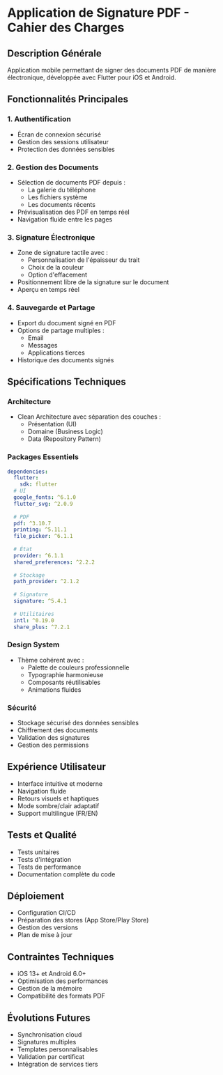 # Application de Signature PDF - Cahier des Charges

## Description Générale
Application mobile permettant de signer des documents PDF de manière électronique, développée avec Flutter pour iOS et Android.

## Fonctionnalités Principales

### 1. Authentification
- Écran de connexion sécurisé
- Gestion des sessions utilisateur
- Protection des données sensibles

### 2. Gestion des Documents
- Sélection de documents PDF depuis :
  - La galerie du téléphone
  - Les fichiers système
  - Les documents récents
- Prévisualisation des PDF en temps réel
- Navigation fluide entre les pages

### 3. Signature Électronique
- Zone de signature tactile avec :
  - Personnalisation de l'épaisseur du trait
  - Choix de la couleur
  - Option d'effacement
- Positionnement libre de la signature sur le document
- Aperçu en temps réel

### 4. Sauvegarde et Partage
- Export du document signé en PDF
- Options de partage multiples :
  - Email
  - Messages
  - Applications tierces
- Historique des documents signés

## Spécifications Techniques

### Architecture
- Clean Architecture avec séparation des couches :
  - Présentation (UI)
  - Domaine (Business Logic)
  - Data (Repository Pattern)

### Packages Essentiels
```yaml
dependencies:
  flutter:
    sdk: flutter
  # UI
  google_fonts: ^6.1.0
  flutter_svg: ^2.0.9
  
  # PDF
  pdf: ^3.10.7
  printing: ^5.11.1
  file_picker: ^6.1.1
  
  # État
  provider: ^6.1.1
  shared_preferences: ^2.2.2
  
  # Stockage
  path_provider: ^2.1.2
  
  # Signature
  signature: ^5.4.1
  
  # Utilitaires
  intl: ^0.19.0
  share_plus: ^7.2.1
```

### Design System
- Thème cohérent avec :
  - Palette de couleurs professionnelle
  - Typographie harmonieuse
  - Composants réutilisables
  - Animations fluides

### Sécurité
- Stockage sécurisé des données sensibles
- Chiffrement des documents
- Validation des signatures
- Gestion des permissions

## Expérience Utilisateur
- Interface intuitive et moderne
- Navigation fluide
- Retours visuels et haptiques
- Mode sombre/clair adaptatif
- Support multilingue (FR/EN)

## Tests et Qualité
- Tests unitaires
- Tests d'intégration
- Tests de performance
- Documentation complète du code

## Déploiement
- Configuration CI/CD
- Préparation des stores (App Store/Play Store)
- Gestion des versions
- Plan de mise à jour

## Contraintes Techniques
- iOS 13+ et Android 6.0+
- Optimisation des performances
- Gestion de la mémoire
- Compatibilité des formats PDF

## Évolutions Futures
- Synchronisation cloud
- Signatures multiples
- Templates personnalisables
- Validation par certificat
- Intégration de services tiers